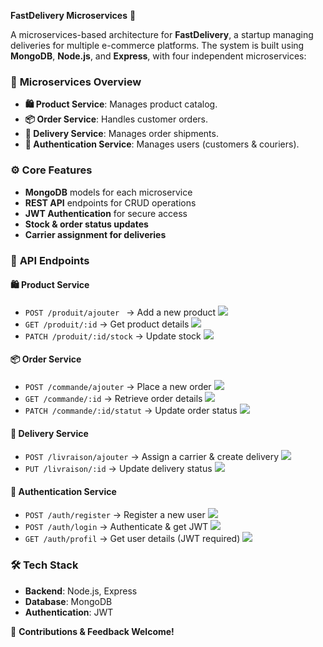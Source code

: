 **FastDelivery Microservices** 🚀  

A microservices-based architecture for **FastDelivery**, a startup managing deliveries for multiple e-commerce platforms. The system is built using **MongoDB**, **Node.js**, and **Express**, with four independent microservices:  

### 📌 **Microservices Overview**  
- **🛍️ Product Service**: Manages product catalog.  
- **📦 Order Service**: Handles customer orders.  
- **🚚 Delivery Service**: Manages order shipments.  
- **🔐 Authentication Service**: Manages users (customers & couriers).  

### ⚙️ **Core Features**  
- **MongoDB** models for each microservice  
- **REST API** endpoints for CRUD operations  
- **JWT Authentication** for secure access  
- **Stock & order status updates**  
- **Carrier assignment for deliveries**  

### 📂 **API Endpoints**  

#### **🛍️ Product Service**  
- `POST /produit/ajouter ` → Add a new product
  <img src="img/ajouter_produit.png">
- `GET /produit/:id` → Get product details
  <img src="img/produit.png">
- `PATCH /produit/:id/stock` → Update stock
  <img src="img/edit_stock.png">

#### **📦 Order Service**  
- `POST /commande/ajouter` → Place a new order
  <img src="img/ajouter_commande.png">
- `GET /commande/:id` → Retrieve order details
  <img src="img/commande.png">
- `PATCH /commande/:id/statut` → Update order status
  <img src="img/edit_commande_sstatut.png">

#### **🚚 Delivery Service**  
- `POST /livraison/ajouter` → Assign a carrier & create delivery
  <img src="img/ajouter_livraison.png">
- `PUT /livraison/:id` → Update delivery status
  <img src="img/livraison.png">

#### **🔐 Authentication Service**  
- `POST /auth/register` → Register a new user
  <img src="img/register.png">
- `POST /auth/login` → Authenticate & get JWT
  <img src="img/login.png">
- `GET /auth/profil` → Get user details (JWT required)
  <img src="img/profil.png">

### 🛠 **Tech Stack**  
- **Backend**: Node.js, Express  
- **Database**: MongoDB  
- **Authentication**: JWT   

🚀 **Contributions & Feedback Welcome!**
